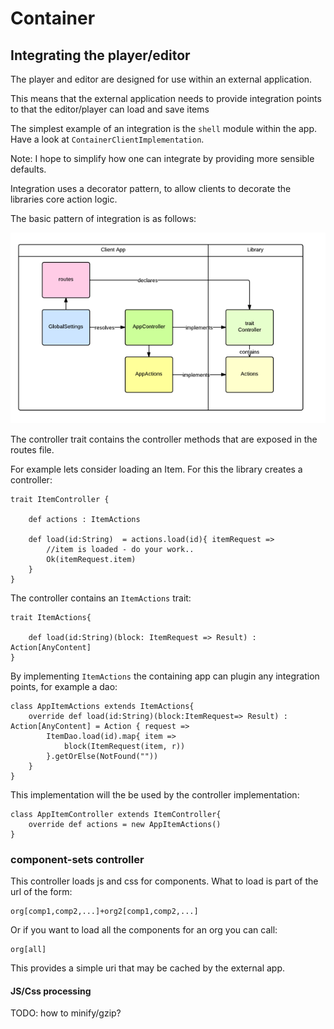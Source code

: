# Container


## Integrating the player/editor

The player and editor are designed for use within an external application.

This means that the external application needs to provide integration points to that the editor/player can load and save items

The simplest example of an integration is the `shell` module within the app. Have a look at `ContainerClientImplementation`.

Note: I hope to simplify how one can integrate by providing more sensible defaults.

Integration uses a decorator pattern, to allow clients to decorate the libraries core action logic.

The basic pattern of integration is as follows:

![integration](../img/integration.png)

The controller trait contains the controller methods that are exposed in the routes file.

For example lets consider loading an Item. For this the library creates a controller:

    trait ItemController {

        def actions : ItemActions

        def load(id:String)  = actions.load(id){ itemRequest =>
            //item is loaded - do your work..
            Ok(itemRequest.item)
        }
    }

The controller contains an `ItemActions` trait:

    trait ItemActions{

        def load(id:String)(block: ItemRequest => Result) : Action[AnyContent]
    }

By implementing `ItemActions` the containing app can plugin any integration points, for example a dao:

    class AppItemActions extends ItemActions{
        override def load(id:String)(block:ItemRequest=> Result) : Action[AnyContent] = Action { request =>
            ItemDao.load(id).map{ item =>
                block(ItemRequest(item, r))
            }.getOrElse(NotFound(""))
        }
    }

This implementation will the be used by the controller implementation:

    class AppItemController extends ItemController{
        override def actions = new AppItemActions()
    }

### component-sets controller

This controller loads js and css for components. What to load is part of the url of the form:

    org[comp1,comp2,...]+org2[comp1,comp2,...]

Or if you want to load all the components for an org you can call:

    org[all]


This provides a simple uri that may be cached by the external app.

#### JS/Css processing

TODO: how to minify/gzip?